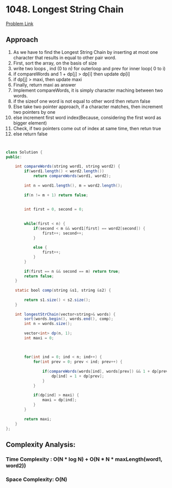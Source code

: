 # 1048. Longest String Chain

[Problem Link](https://leetcode.com/problems/longest-string-chain/)

## Approach 

1. As we have to find the Longest String Chain by inserting at most one character that results in equal to other pair word.
2. First, sort the array, on the basis of size
3. write two loops , ind (0 to n) for outerloop and prev for inner loop( 0 to i)
4. if compareWords and 1 + dp[j] > dp[i] then update dp[i]
5. if dp[j] > maxi, then update maxi
6. Finally, return maxi as answer
7. Implement compareWords, it is simply character maching between two words.
8. if the sizeof one word is not equal to other word then return false
9. Else take two pointer approach, if a character matches, then increment two pointers by one
10. else increment first word index(Because, considering the first word as bigger element)
11. Check, if two pointers come out of index at same time, then retun true
12. else return false


```Java


class Solution {
public:
    
    int compareWords(string word1, string word2) {
        if(word1.length() < word2.length()) 
            return compareWords(word1, word2);
        
        int n = word1.length(), m = word2.length();
        
        if(n != m + 1) return false;
        
        
        int first = 0, second = 0;
        
        
        while(first < n) {
            if(second < m && word1[first] == word2[second]) {
                first++; second++;
            }
            
            else {
                first++;
            }
        }
        
        if(first == n && second == m) return true;
        return false;
    }
    
    static bool comp(string &s1, string &s2) {
        
        return s1.size() < s2.size();
    }
    
    int longestStrChain(vector<string>& words) {
        sort(words.begin(), words.end(), comp);
        int n = words.size();
        
        vector<int> dp(n, 1);
        int maxi = 0;
        
        
        
        for(int ind = 0; ind < n; ind++) {
            for(int prev = 0; prev < ind; prev++) {
                
                if(compareWords(words[ind], words[prev]) && 1 + dp[prev] > dp[ind]) {
                    dp[ind] = 1 + dp[prev];
                }
            }
            
            if(dp[ind] > maxi) {
                maxi = dp[ind];
            }
        }
        
        return maxi;
    }
};

```

## Complexity Analysis:

### Time Complexity : O(N * log N) + O(N * N * maxLength(word1, word2))
### Space Complexity: O(N)